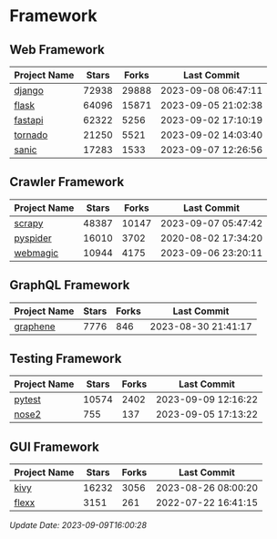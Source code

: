 # Framework

## Web Framework
| Project Name | Stars | Forks | Last Commit |
| ------------ | ----- | ----- | ----------- |
| [django](https://github.com/django/django) | 72938 | 29888 | 2023-09-08 06:47:11 |
| [flask](https://github.com/pallets/flask) | 64096 | 15871 | 2023-09-05 21:02:38 |
| [fastapi](https://github.com/tiangolo/fastapi) | 62322 | 5256 | 2023-09-02 17:10:19 |
| [tornado](https://github.com/tornadoweb/tornado) | 21250 | 5521 | 2023-09-02 14:03:40 |
| [sanic](https://github.com/sanic-org/sanic) | 17283 | 1533 | 2023-09-07 12:26:56 |

## Crawler Framework
| Project Name | Stars | Forks | Last Commit |
| ------------ | ----- | ----- | ----------- |
| [scrapy](https://github.com/scrapy/scrapy) | 48387 | 10147 | 2023-09-07 05:47:42 |
| [pyspider](https://github.com/binux/pyspider) | 16010 | 3702 | 2020-08-02 17:34:20 |
| [webmagic](https://github.com/code4craft/webmagic) | 10944 | 4175 | 2023-09-06 23:20:11 |

## GraphQL Framework
| Project Name | Stars | Forks | Last Commit |
| ------------ | ----- | ----- | ----------- |
| [graphene](https://github.com/graphql-python/graphene) | 7776 | 846 | 2023-08-30 21:41:17 |

## Testing Framework
| Project Name | Stars | Forks | Last Commit |
| ------------ | ----- | ----- | ----------- |
| [pytest](https://github.com/pytest-dev/pytest) | 10574 | 2402 | 2023-09-09 12:16:22 |
| [nose2](https://github.com/nose-devs/nose2) | 755 | 137 | 2023-09-05 17:13:22 |

## GUI Framework
| Project Name | Stars | Forks | Last Commit |
| ------------ | ----- | ----- | ----------- |
| [kivy](https://github.com/kivy/kivy) | 16232 | 3056 | 2023-08-26 08:00:20 |
| [flexx](https://github.com/flexxui/flexx) | 3151 | 261 | 2022-07-22 16:41:15 |

*Update Date: 2023-09-09T16:00:28*
